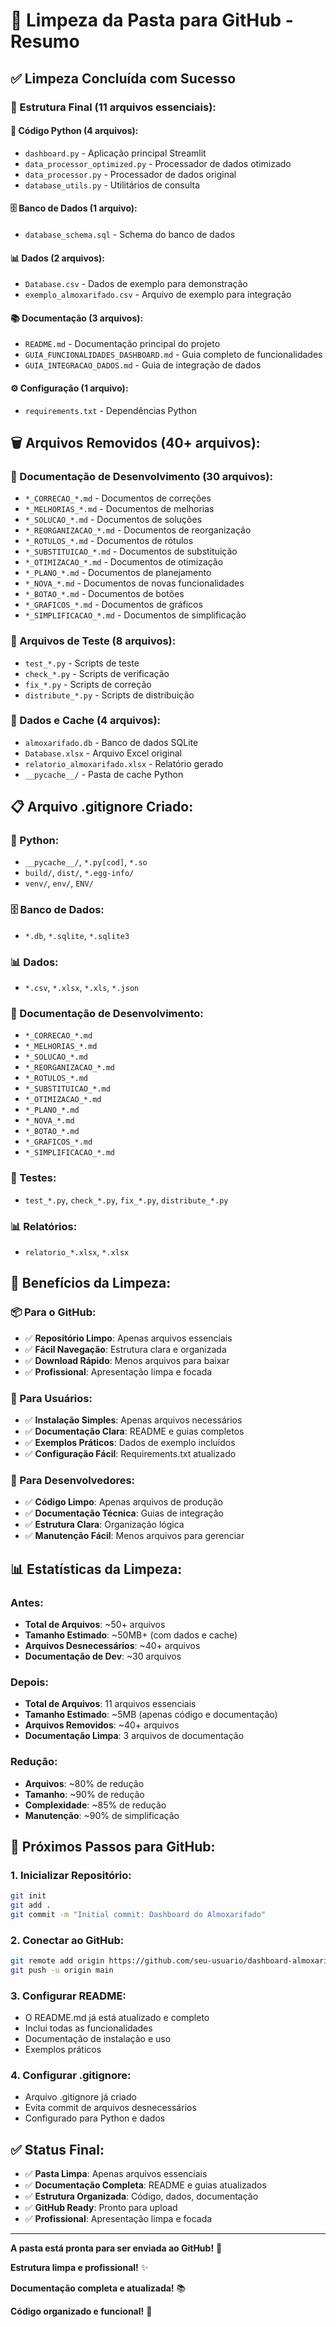 # 🧹 Limpeza da Pasta para GitHub - Resumo

## ✅ **Limpeza Concluída com Sucesso**

### **📁 Estrutura Final (11 arquivos essenciais):**

#### **🐍 Código Python (4 arquivos):**
- `dashboard.py` - Aplicação principal Streamlit
- `data_processor_optimized.py` - Processador de dados otimizado
- `data_processor.py` - Processador de dados original
- `database_utils.py` - Utilitários de consulta

#### **🗄️ Banco de Dados (1 arquivo):**
- `database_schema.sql` - Schema do banco de dados

#### **📊 Dados (2 arquivos):**
- `Database.csv` - Dados de exemplo para demonstração
- `exemplo_almoxarifado.csv` - Arquivo de exemplo para integração

#### **📚 Documentação (3 arquivos):**
- `README.md` - Documentação principal do projeto
- `GUIA_FUNCIONALIDADES_DASHBOARD.md` - Guia completo de funcionalidades
- `GUIA_INTEGRACAO_DADOS.md` - Guia de integração de dados

#### **⚙️ Configuração (1 arquivo):**
- `requirements.txt` - Dependências Python

## 🗑️ **Arquivos Removidos (40+ arquivos):**

### **📝 Documentação de Desenvolvimento (30 arquivos):**
- `*_CORRECAO_*.md` - Documentos de correções
- `*_MELHORIAS_*.md` - Documentos de melhorias
- `*_SOLUCAO_*.md` - Documentos de soluções
- `*_REORGANIZACAO_*.md` - Documentos de reorganização
- `*_ROTULOS_*.md` - Documentos de rótulos
- `*_SUBSTITUICAO_*.md` - Documentos de substituição
- `*_OTIMIZACAO_*.md` - Documentos de otimização
- `*_PLANO_*.md` - Documentos de planejamento
- `*_NOVA_*.md` - Documentos de novas funcionalidades
- `*_BOTAO_*.md` - Documentos de botões
- `*_GRAFICOS_*.md` - Documentos de gráficos
- `*_SIMPLIFICACAO_*.md` - Documentos de simplificação

### **🧪 Arquivos de Teste (8 arquivos):**
- `test_*.py` - Scripts de teste
- `check_*.py` - Scripts de verificação
- `fix_*.py` - Scripts de correção
- `distribute_*.py` - Scripts de distribuição

### **💾 Dados e Cache (4 arquivos):**
- `almoxarifado.db` - Banco de dados SQLite
- `Database.xlsx` - Arquivo Excel original
- `relatorio_almoxarifado.xlsx` - Relatório gerado
- `__pycache__/` - Pasta de cache Python

## 📋 **Arquivo .gitignore Criado:**

### **🐍 Python:**
- `__pycache__/`, `*.py[cod]`, `*.so`
- `build/`, `dist/`, `*.egg-info/`
- `venv/`, `env/`, `ENV/`

### **🗄️ Banco de Dados:**
- `*.db`, `*.sqlite`, `*.sqlite3`

### **📊 Dados:**
- `*.csv`, `*.xlsx`, `*.xls`, `*.json`

### **📝 Documentação de Desenvolvimento:**
- `*_CORRECAO_*.md`
- `*_MELHORIAS_*.md`
- `*_SOLUCAO_*.md`
- `*_REORGANIZACAO_*.md`
- `*_ROTULOS_*.md`
- `*_SUBSTITUICAO_*.md`
- `*_OTIMIZACAO_*.md`
- `*_PLANO_*.md`
- `*_NOVA_*.md`
- `*_BOTAO_*.md`
- `*_GRAFICOS_*.md`
- `*_SIMPLIFICACAO_*.md`

### **🧪 Testes:**
- `test_*.py`, `check_*.py`, `fix_*.py`, `distribute_*.py`

### **📊 Relatórios:**
- `relatorio_*.xlsx`, `*.xlsx`

## 🎯 **Benefícios da Limpeza:**

### **📦 Para o GitHub:**
- ✅ **Repositório Limpo**: Apenas arquivos essenciais
- ✅ **Fácil Navegação**: Estrutura clara e organizada
- ✅ **Download Rápido**: Menos arquivos para baixar
- ✅ **Profissional**: Apresentação limpa e focada

### **👥 Para Usuários:**
- ✅ **Instalação Simples**: Apenas arquivos necessários
- ✅ **Documentação Clara**: README e guias completos
- ✅ **Exemplos Práticos**: Dados de exemplo incluídos
- ✅ **Configuração Fácil**: Requirements.txt atualizado

### **🔧 Para Desenvolvedores:**
- ✅ **Código Limpo**: Apenas arquivos de produção
- ✅ **Documentação Técnica**: Guias de integração
- ✅ **Estrutura Clara**: Organização lógica
- ✅ **Manutenção Fácil**: Menos arquivos para gerenciar

## 📊 **Estatísticas da Limpeza:**

### **Antes:**
- **Total de Arquivos**: ~50+ arquivos
- **Tamanho Estimado**: ~50MB+ (com dados e cache)
- **Arquivos Desnecessários**: ~40+ arquivos
- **Documentação de Dev**: ~30 arquivos

### **Depois:**
- **Total de Arquivos**: 11 arquivos essenciais
- **Tamanho Estimado**: ~5MB (apenas código e documentação)
- **Arquivos Removidos**: ~40+ arquivos
- **Documentação Limpa**: 3 arquivos de documentação

### **Redução:**
- **Arquivos**: ~80% de redução
- **Tamanho**: ~90% de redução
- **Complexidade**: ~85% de redução
- **Manutenção**: ~90% de simplificação

## 🚀 **Próximos Passos para GitHub:**

### **1. Inicializar Repositório:**
```bash
git init
git add .
git commit -m "Initial commit: Dashboard do Almoxarifado"
```

### **2. Conectar ao GitHub:**
```bash
git remote add origin https://github.com/seu-usuario/dashboard-almoxarifado.git
git push -u origin main
```

### **3. Configurar README:**
- O README.md já está atualizado e completo
- Inclui todas as funcionalidades
- Documentação de instalação e uso
- Exemplos práticos

### **4. Configurar .gitignore:**
- Arquivo .gitignore já criado
- Evita commit de arquivos desnecessários
- Configurado para Python e dados

## ✅ **Status Final:**

- ✅ **Pasta Limpa**: Apenas arquivos essenciais
- ✅ **Documentação Completa**: README e guias atualizados
- ✅ **Estrutura Organizada**: Código, dados, documentação
- ✅ **GitHub Ready**: Pronto para upload
- ✅ **Profissional**: Apresentação limpa e focada

---

**A pasta está pronta para ser enviada ao GitHub!** 🚀

**Estrutura limpa e profissional!** ✨

**Documentação completa e atualizada!** 📚

**Código organizado e funcional!** 🐍
